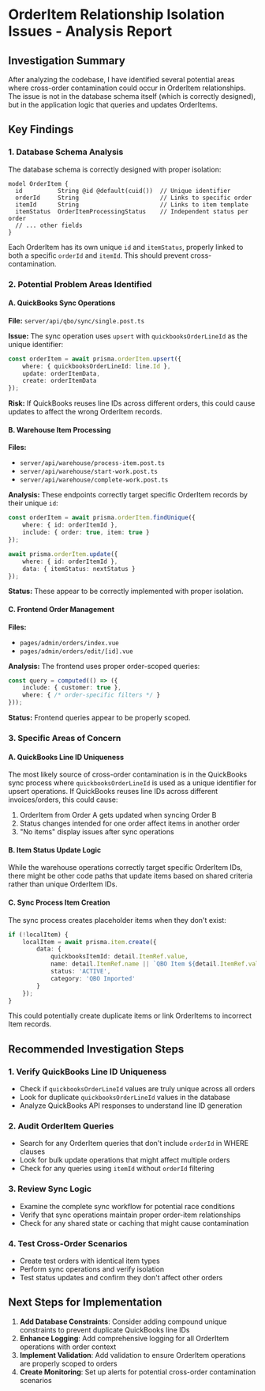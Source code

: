 # OrderItem Relationship Isolation Issues - Analysis Report

## Investigation Summary

After analyzing the codebase, I have identified several potential areas where cross-order contamination could occur in OrderItem relationships. The issue is not in the database schema itself (which is correctly designed), but in the application logic that queries and updates OrderItems.

## Key Findings

### 1. Database Schema Analysis
The database schema is correctly designed with proper isolation:
```prisma
model OrderItem {
  id          String @id @default(cuid())  // Unique identifier
  orderId     String                       // Links to specific order
  itemId      String                       // Links to item template
  itemStatus  OrderItemProcessingStatus    // Independent status per order
  // ... other fields
}
```

Each OrderItem has its own unique `id` and `itemStatus`, properly linked to both a specific `orderId` and `itemId`. This should prevent cross-contamination.

### 2. Potential Problem Areas Identified

#### A. QuickBooks Sync Operations
**File:** `server/api/qbo/sync/single.post.ts`

**Issue:** The sync operation uses `upsert` with `quickbooksOrderLineId` as the unique identifier:
```typescript
const orderItem = await prisma.orderItem.upsert({
    where: { quickbooksOrderLineId: line.Id },
    update: orderItemData,
    create: orderItemData
});
```

**Risk:** If QuickBooks reuses line IDs across different orders, this could cause updates to affect the wrong OrderItem records.

#### B. Warehouse Item Processing
**Files:** 
- `server/api/warehouse/process-item.post.ts`
- `server/api/warehouse/start-work.post.ts`
- `server/api/warehouse/complete-work.post.ts`

**Analysis:** These endpoints correctly target specific OrderItem records by their unique `id`:
```typescript
const orderItem = await prisma.orderItem.findUnique({
    where: { id: orderItemId },
    include: { order: true, item: true }
});

await prisma.orderItem.update({
    where: { id: orderItemId },
    data: { itemStatus: nextStatus }
});
```

**Status:** These appear to be correctly implemented with proper isolation.

#### C. Frontend Order Management
**Files:** 
- `pages/admin/orders/index.vue`
- `pages/admin/orders/edit/[id].vue`

**Analysis:** The frontend uses proper order-scoped queries:
```typescript
const query = computed(() => ({
    include: { customer: true },
    where: { /* order-specific filters */ }
}));
```

**Status:** Frontend queries appear to be properly scoped.

### 3. Specific Areas of Concern

#### A. QuickBooks Line ID Uniqueness
The most likely source of cross-order contamination is in the QuickBooks sync process where `quickbooksOrderLineId` is used as a unique identifier for upsert operations. If QuickBooks reuses line IDs across different invoices/orders, this could cause:

1. OrderItem from Order A gets updated when syncing Order B
2. Status changes intended for one order affect items in another order
3. "No items" display issues after sync operations

#### B. Item Status Update Logic
While the warehouse operations correctly target specific OrderItem IDs, there might be other code paths that update items based on shared criteria rather than unique OrderItem IDs.

#### C. Sync Process Item Creation
The sync process creates placeholder items when they don't exist:
```typescript
if (!localItem) {
    localItem = await prisma.item.create({
        data: {
            quickbooksItemId: detail.ItemRef.value,
            name: detail.ItemRef.name || `QBO Item ${detail.ItemRef.value}`,
            status: 'ACTIVE',
            category: 'QBO Imported'
        }
    });
}
```

This could potentially create duplicate items or link OrderItems to incorrect Item records.

## Recommended Investigation Steps

### 1. Verify QuickBooks Line ID Uniqueness
- Check if `quickbooksOrderLineId` values are truly unique across all orders
- Look for duplicate `quickbooksOrderLineId` values in the database
- Analyze QuickBooks API responses to understand line ID generation

### 2. Audit OrderItem Queries
- Search for any OrderItem queries that don't include `orderId` in WHERE clauses
- Look for bulk update operations that might affect multiple orders
- Check for any queries using `itemId` without `orderId` filtering

### 3. Review Sync Logic
- Examine the complete sync workflow for potential race conditions
- Verify that sync operations maintain proper order-item relationships
- Check for any shared state or caching that might cause contamination

### 4. Test Cross-Order Scenarios
- Create test orders with identical item types
- Perform sync operations and verify isolation
- Test status updates and confirm they don't affect other orders

## Next Steps for Implementation

1. **Add Database Constraints**: Consider adding compound unique constraints to prevent duplicate QuickBooks line IDs
2. **Enhance Logging**: Add comprehensive logging for all OrderItem operations with order context
3. **Implement Validation**: Add validation to ensure OrderItem operations are properly scoped to orders
4. **Create Monitoring**: Set up alerts for potential cross-order contamination scenarios